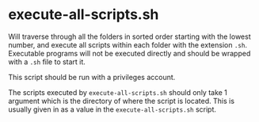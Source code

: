 # execute-all-scripts.sh

Will traverse through all the folders in sorted order starting with the lowest number, and execute all scripts within each folder with the extension `.sh`. Executable programs will not be executed directly and should be wrapped with a `.sh` file to start it.

This script should be run with a privileges account.

The scripts executed by `execute-all-scripts.sh` should only take 1 argument which is the directory of where the script is located. This is usually given in as a value in the `execute-all-scripts.sh` script.
